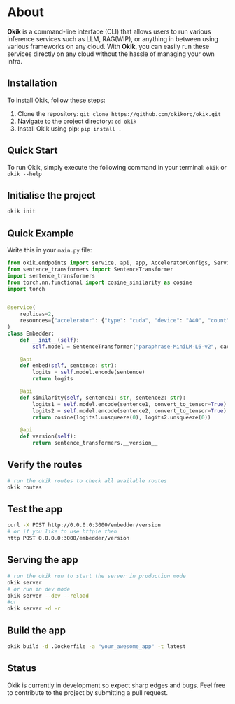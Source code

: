 # About

**Okik** is a command-line interface (CLI) that allows users to run various inference services such as LLM, RAG(WIP), or anything in between using various frameworks on any cloud. With **Okik**, you can easily run these services directly on any cloud without the hassle of managing your own infra.

## Installation

To install Okik, follow these steps:

1. Clone the repository: `git clone https://github.com/okikorg/okik.git`
2. Navigate to the project directory: `cd okik`
3. Install Okik using pip: `pip install .`

## Quick Start

To run Okik, simply execute the following command in your terminal:
`okik` or `okik --help`


## Initialise the project
```bash
okik init
```

## Quick Example
Write this in your `main.py` file:

```python
from okik.endpoints import service, api, app, AcceleratorConfigs, ServiceConfigs
from sentence_transformers import SentenceTransformer
import sentence_transformers
from torch.nn.functional import cosine_similarity as cosine
import torch


@service(
    replicas=2,
    resources={"accelerator": {"type": "cuda", "device": "A40", "count": 2}}
)
class Embedder:
    def __init__(self):
        self.model = SentenceTransformer("paraphrase-MiniLM-L6-v2", cache_folder=".okik/cache")

    @api
    def embed(self, sentence: str):
        logits = self.model.encode(sentence)
        return logits

    @api
    def similarity(self, sentence1: str, sentence2: str):
        logits1 = self.model.encode(sentence1, convert_to_tensor=True)
        logits2 = self.model.encode(sentence2, convert_to_tensor=True)
        return cosine(logits1.unsqueeze(0), logits2.unsqueeze(0))

    @api
    def version(self):
        return sentence_transformers.__version__

```

## Verify the routes
```bash
# run the okik routes to check all available routes
okik routes
```

## Test the app
```bash
curl -X POST http://0.0.0.0:3000/embedder/version
# or if you like to use httpie then
http POST 0.0.0.0:3000/embedder/version
```

## Serving the app
```bash
# run the okik run to start the server in production mode
okik server
# or run in dev mode
okik server --dev --reload
#or
okik server -d -r
```

## Build the app
```bash
okik build -d .Dockerfile -a "your_awesome_app" -t latest
```

## Status

Okik is currently in development so expect sharp edges and bugs. Feel free to contribute to the project by submitting a pull request.
